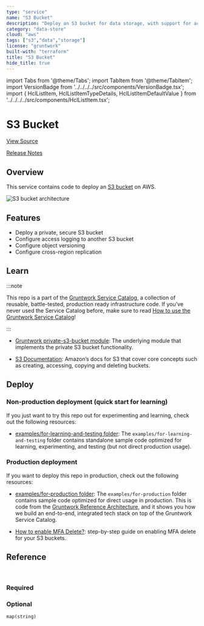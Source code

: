 ```yaml
---
type: "service"
name: "S3 Bucket"
description: "Deploy an S3 bucket for data storage, with support for access logging, versioning and replication."
category: "data-store"
cloud: "aws"
tags: ["s3","data","storage"]
license: "gruntwork"
built-with: "terraform"
title: "S3 Bucket"
hide_title: true
---
```


import Tabs from '@theme/Tabs';
import TabItem from '@theme/TabItem';
import VersionBadge from '../../../../src/components/VersionBadge.tsx';
import { HclListItem, HclListItemTypeDetails, HclListItemDefaultValue } from '../../../../src/components/HclListItem.tsx';

<VersionBadge version="0.85.0" lastModifiedVersion="0.78.0"/>

# S3 Bucket


<a href="https://github.com/gruntwork-io/terraform-aws-service-catalog/tree/master/modules/data-stores/s3-bucket" className="link-button">View Source</a>

<a href="https://github.com/gruntwork-io/terraform-aws-service-catalog/releases?q=data-stores%2Fs3-bucket" className="link-button" title="Release notes for only the service catalog versions which impacted this service.">Release Notes</a>

## Overview

This service contains code to deploy an [S3 bucket](https://aws.amazon.com/s3/) on AWS.

![S3 bucket architecture](/img/reference/services/data-storage/s3-bucket-architecture.png)

## Features

*   Deploy a private, secure S3 bucket
*   Configure access logging to another S3 bucket
*   Configure object versioning
*   Configure cross-region replication

## Learn

:::note

This repo is a part of the [Gruntwork Service Catalog](https://github.com/gruntwork-io/terraform-aws-service-catalog/),
a collection of reusable, battle-tested, production ready infrastructure code.
If you’ve never used the Service Catalog before, make sure to read
[How to use the Gruntwork Service Catalog](https://docs.gruntwork.io/reference/services/intro/overview)!

:::

*   [Gruntwork private-s3-bucket module](https://github.com/gruntwork-io/terraform-aws-security/tree/master/modules/private-s3-bucket): The underlying module that implements the private S3 bucket functionality.

*   [S3 Documentation](https://docs.aws.amazon.com/AmazonS3/latest/gsg/GetStartedWithS3.html): Amazon’s docs for S3 that
    cover core concepts such as creating, accessing, copying and deleting buckets.

## Deploy

### Non-production deployment (quick start for learning)

If you just want to try this repo out for experimenting and learning, check out the following resources:

*   [examples/for-learning-and-testing folder](https://github.com/gruntwork-io/terraform-aws-service-catalog/tree/master/examples/for-learning-and-testing): The
    `examples/for-learning-and-testing` folder contains standalone sample code optimized for learning, experimenting, and
    testing (but not direct production usage).

### Production deployment

If you want to deploy this repo in production, check out the following resources:

*   [examples/for-production folder](https://github.com/gruntwork-io/terraform-aws-service-catalog/tree/master/examples/for-production): The `examples/for-production` folder contains sample code
    optimized for direct usage in production. This is code from the
    [Gruntwork Reference Architecture](https://gruntwork.io/reference-architecture/), and it shows you how we build an
    end-to-end, integrated tech stack on top of the Gruntwork Service Catalog.

*   [How to enable MFA Delete?](https://github.com/gruntwork-io/terraform-aws-security/tree/master/modules/private-s3-bucket#how-do-you-enable-mfa-delete): step-by-step guide on enabling MFA delete for your S3 buckets.

## Reference

<Tabs>
<TabItem value="inputs" label="Inputs" default>

<br/>

### Required

<HclListItem name="primary_bucket" description="What to name the S3 bucket. Note that S3 bucket names must be globally unique across all AWS users!" requirement="required" type="string">
</HclListItem>

### Optional

<HclListItem name="access_logging_bucket" description="The S3 bucket where access logs for this bucket should be stored. Set to null to disable access logging." requirement="optional" type="string">
<HclListItemDefaultValue defaultValue="null"/>
</HclListItem>

<HclListItem name="access_logging_bucket_lifecycle_rules" description="The lifecycle rules for the access logs bucket. See <a href=#lifecycle_rules><code>lifecycle_rules</code></a> for details." requirement="optional" type="any">
<HclListItemDefaultValue defaultValue="{}"/>
</HclListItem>

<HclListItem name="access_logging_bucket_ownership" description="Configure who will be the default owner of objects uploaded to the access logs S3 bucket: must be one of BucketOwnerPreferred (the bucket owner owns objects), ObjectWriter (the writer of each object owns that object), or null (don't configure this feature). Note that this setting only takes effect if the object is uploaded with the bucket-owner-full-control canned ACL. See https://docs.aws.amazon.com/AmazonS3/latest/dev/about-object-ownership.html for more info." requirement="optional" type="string">
<HclListItemDefaultValue defaultValue="null"/>
</HclListItem>

<HclListItem name="access_logging_bucket_policy_statements" description="The IAM policy to apply to the S3 bucket used to store access logs. You can use this to grant read/write access. This should be a map, where each key is a unique statement ID (SID), and each value is an object that contains the parameters defined in the comment above." requirement="optional" type="any">
<HclListItemDefaultValue defaultValue="{}"/>
</HclListItem>

<HclListItem name="access_logging_prefix" description="A prefix (i.e., folder path) to use for all access logs stored in access_logging_bucket. Only used if access_logging_bucket is specified." requirement="optional" type="string">
<HclListItemDefaultValue defaultValue="null"/>
</HclListItem>

<HclListItem name="bucket_kms_key_arn" description="Optional KMS key to use for encrypting data in the S3 bucket. If null, data in S3 will be encrypted using the default aws/s3 key. If provided, the key policy of the provided key must allow whoever is writing to this bucket to use that key." requirement="optional" type="string">
<HclListItemDefaultValue defaultValue="null"/>
</HclListItem>

<HclListItem name="bucket_ownership" description="Configure who will be the default owner of objects uploaded to this S3 bucket: must be one of BucketOwnerPreferred (the bucket owner owns objects), ObjectWriter (the writer of each object owns that object), or null (don't configure this feature). Note that this setting only takes effect if the object is uploaded with the bucket-owner-full-control canned ACL. See https://docs.aws.amazon.com/AmazonS3/latest/dev/about-object-ownership.html for more info." requirement="optional" type="string">
<HclListItemDefaultValue defaultValue="null"/>
</HclListItem>

<HclListItem name="bucket_policy_statements" description="The IAM policy to apply to this S3 bucket. You can use this to grant read/write access. This should be a map, where each key is a unique statement ID (SID), and each value is an object that contains the parameters defined in the comment above." requirement="optional" type="any">
<HclListItemDefaultValue defaultValue="{}"/>
</HclListItem>

<HclListItem name="bucket_sse_algorithm" description="The server-side encryption algorithm to use on the bucket. Valid values are AES256 and aws:kms. To disable server-side encryption, set <a href=#enable_sse><code>enable_sse</code></a> to false." requirement="optional" type="string">
<HclListItemDefaultValue defaultValue="aws:kms"/>
</HclListItem>

<HclListItem name="cors_rules" description="CORS rules to set on this S3 bucket" requirement="optional" type="any">
<HclListItemDefaultValue defaultValue="[]"/>
</HclListItem>

<HclListItem name="enable_sse" description="Set to true to enable server-side encryption for this bucket. You can control the algorithm using <a href=#sse_algorithm><code>sse_algorithm</code></a>." requirement="optional" type="bool">
<HclListItemDefaultValue defaultValue="true"/>
</HclListItem>

<HclListItem name="enable_versioning" description="Set to true to enable versioning for this bucket. If enabled, instead of overriding objects, the S3 bucket will always create a new version of each object, so all the old values are retained." requirement="optional" type="bool">
<HclListItemDefaultValue defaultValue="true"/>
</HclListItem>

<HclListItem name="force_destroy_logs" description="If set to true, when you run 'terraform destroy', delete all objects from the logs bucket so that the bucket can be destroyed without error. Warning: these objects are not recoverable so only use this if you're absolutely sure you want to permanently delete everything!" requirement="optional" type="bool">
<HclListItemDefaultValue defaultValue="false"/>
</HclListItem>

<HclListItem name="force_destroy_primary" description="If set to true, when you run 'terraform destroy', delete all objects from the primary bucket so that the bucket can be destroyed without error. Warning: these objects are not recoverable so only use this if you're absolutely sure you want to permanently delete everything!" requirement="optional" type="bool">
<HclListItemDefaultValue defaultValue="false"/>
</HclListItem>

<HclListItem name="force_destroy_replica" description="If set to true, when you run 'terraform destroy', delete all objects from the replica bucket so that the bucket can be destroyed without error. Warning: these objects are not recoverable so only use this if you're absolutely sure you want to permanently delete everything!" requirement="optional" type="bool">
<HclListItemDefaultValue defaultValue="false"/>
</HclListItem>

<HclListItem name="lifecycle_rules" description="The lifecycle rules for this S3 bucket. These can be used to change storage types or delete objects based on customizable rules. This should be a map, where each key is a unique ID for the lifecycle rule, and each value is an object that contains the parameters defined in the comment above." requirement="optional" type="any">
<HclListItemDefaultValue defaultValue="{}"/>
</HclListItem>

<HclListItem name="mfa_delete" description="Enable MFA delete for either 'Change the versioning state of your bucket' or 'Permanently delete an object version'. This cannot be used to toggle this setting but is available to allow managed buckets to reflect the state in AWS. Only used if enable_versioning is true. For instructions on how to enable MFA Delete, check out the README from the terraform-aws-security/private-s3-bucket module." requirement="optional" type="bool">
<HclListItemDefaultValue defaultValue="false"/>
</HclListItem>

<HclListItem name="replica_bucket" description="The S3 bucket that will be the replica of this bucket. Set to null to disable replication." requirement="optional" type="string">
<HclListItemDefaultValue defaultValue="null"/>
</HclListItem>

<HclListItem name="replica_bucket_already_exists" description="If set to true, replica bucket will be expected to already exist." requirement="optional" type="bool">
<HclListItemDefaultValue defaultValue="false"/>
</HclListItem>

<HclListItem name="replica_bucket_lifecycle_rules" description="The lifecycle rules for the replica bucket. See <a href=#lifecycle_rules><code>lifecycle_rules</code></a> for details." requirement="optional" type="any">
<HclListItemDefaultValue defaultValue="{}"/>
</HclListItem>

<HclListItem name="replica_bucket_ownership" description="Configure who will be the default owner of objects uploaded to the replica S3 bucket: must be one of BucketOwnerPreferred (the bucket owner owns objects), ObjectWriter (the writer of each object owns that object), or null (don't configure this feature). Note that this setting only takes effect if the object is uploaded with the bucket-owner-full-control canned ACL. See https://docs.aws.amazon.com/AmazonS3/latest/dev/about-object-ownership.html for more info." requirement="optional" type="string">
<HclListItemDefaultValue defaultValue="null"/>
</HclListItem>

<HclListItem name="replica_bucket_policy_statements" description="The IAM policy to apply to the replica S3 bucket. You can use this to grant read/write access. This should be a map, where each key is a unique statement ID (SID), and each value is an object that contains the parameters defined in the comment above." requirement="optional" type="any">
<HclListItemDefaultValue defaultValue="{}"/>
</HclListItem>

<HclListItem name="replica_enable_sse" description="Set to true to enable server-side encryption for the replica bucket. You can control the algorithm using <a href=#replica_sse_algorithm><code>replica_sse_algorithm</code></a>." requirement="optional" type="bool">
<HclListItemDefaultValue defaultValue="true"/>
</HclListItem>

<HclListItem name="replica_region" description="The AWS region for the replica bucket." requirement="optional" type="string">
<HclListItemDefaultValue defaultValue="null"/>
</HclListItem>

<HclListItem name="replica_sse_algorithm" description="The server-side encryption algorithm to use on the replica bucket. Valid values are AES256 and aws:kms. To disable server-side encryption, set <a href=#replica_enable_sse><code>replica_enable_sse</code></a> to false." requirement="optional" type="string">
<HclListItemDefaultValue defaultValue="aws:kms"/>
</HclListItem>

<HclListItem name="replication_role" description="The ARN of the IAM role for Amazon S3 to assume when replicating objects. Only used if replication_bucket is specified." requirement="optional" type="string">
<HclListItemDefaultValue defaultValue="null"/>
</HclListItem>

<HclListItem name="replication_rules" description="The rules for managing replication. Only used if replication_bucket is specified. This should be a map, where the key is a unique ID for each replication rule and the value is an object of the form explained in a comment above." requirement="optional" type="any">
<HclListItemDefaultValue defaultValue="{}"/>
</HclListItem>

<HclListItem name="tags" description="A map of tags to apply to the S3 Bucket. These tags will also be applied to the access logging and replica buckets (if any). The key is the tag name and the value is the tag value." requirement="optional" type="map">
<HclListItemTypeDetails>

```hcl
map(string)
```

</HclListItemTypeDetails>
<HclListItemDefaultValue defaultValue="{}"/>
</HclListItem>

</TabItem>
<TabItem value="outputs" label="Outputs">

<br/>

<HclListItem name="access_logging_bucket_name" description="The name of the access logging S3 bucket.">
</HclListItem>

<HclListItem name="hosted_zone_id" description="The Route 53 Hosted Zone ID for this bucket's region.">
</HclListItem>

<HclListItem name="primary_bucket_arn" description="The ARN of the S3 bucket.">
</HclListItem>

<HclListItem name="primary_bucket_domain_name" description="The bucket domain name. Will be of format bucketname.s3.amazonaws.com.">
</HclListItem>

<HclListItem name="primary_bucket_name" description="The name of the primary S3 bucket.">
</HclListItem>

<HclListItem name="primary_bucket_regional_domain_name" description="The bucket region-specific domain name. The bucket domain name including the region name, please refer here for format. Note: The AWS CloudFront allows specifying S3 region-specific endpoint when creating S3 origin, it will prevent redirect issues from CloudFront to S3 Origin URL.">
</HclListItem>

<HclListItem name="replica_bucket_name" description="The name of the replica S3 bucket.">
</HclListItem>

</TabItem>
</Tabs>


<!-- ##DOCS-SOURCER-START
{"sourcePlugin":"service-catalog-api","hash":"bc0aab9168439c315f8885fc04286fae"}
##DOCS-SOURCER-END -->
